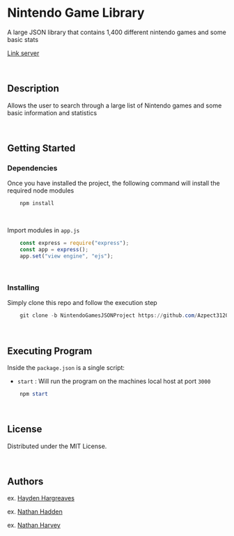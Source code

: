 # Nintendo Game Library

A large JSON library that contains 1,400 different nintendo games and some basic stats

[Link server](https://nintendo-games-library.onrender.com/)

<br>

## Description
Allows the user to search through a large list of Nintendo games and some basic information and statistics

<br>

## Getting Started

### Dependencies
Once you have installed the project, the following command will install the required node modules

```powershell
    npm install 
```

<br>

Import modules in `app.js`

```Javascript
    const express = require("express");
    const app = express();
    app.set("view engine", "ejs");
```

<br>

### Installing
Simply clone this repo and follow the execution step

```powershell
    git clone -b NintendoGamesJSONProject https://github.com/Azpect3120/WestMecProjects.git
```

<br>

## Executing Program

Inside the `package.json` is a single script:
- `start` : Will run the program on the machines local host at port `3000`

```powershell
    npm start
```

<br>

## License

Distributed under the MIT License.

<br>

## Authors

ex. [Hayden Hargreaves](https://github.com/Azpect3120)

ex. [Nathan Hadden](https://github.com/n8hadden)

ex. [Nathan Harvey](https://github.com/Nathan0926)
